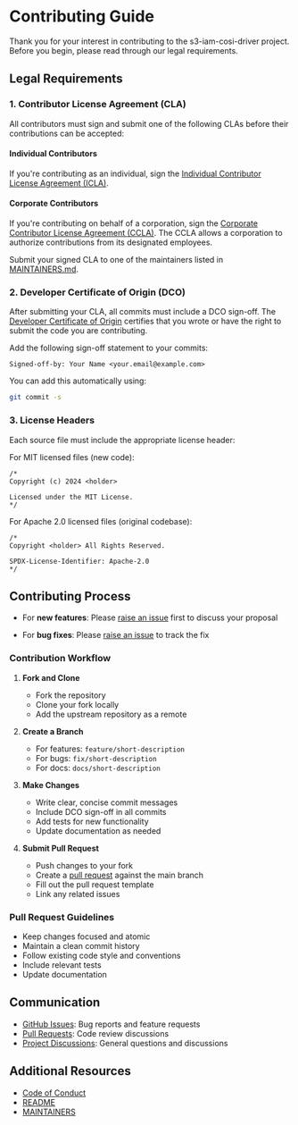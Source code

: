 # Contributing Guide

Thank you for your interest in contributing to the s3-iam-cosi-driver project. Before you begin, please read through our legal requirements.

## Legal Requirements

### 1. Contributor License Agreement (CLA)

All contributors must sign and submit one of the following CLAs before their contributions can be accepted:

#### Individual Contributors

If you're contributing as an individual, sign the [Individual Contributor License Agreement (ICLA)](https://www.apache.org/licenses/icla.pdf).

#### Corporate Contributors

If you're contributing on behalf of a corporation, sign the [Corporate Contributor License Agreement (CCLA)](https://www.apache.org/licenses/cla-corporate.txt). The CCLA allows a corporation to authorize contributions from its designated employees.

Submit your signed CLA to one of the maintainers listed in [MAINTAINERS.md](MAINTAINERS.md).

### 2. Developer Certificate of Origin (DCO)

After submitting your CLA, all commits must include a DCO sign-off. The [Developer Certificate of Origin](https://developercertificate.org/) certifies that you wrote or have the right to submit the code you are contributing.

Add the following sign-off statement to your commits:

```text
Signed-off-by: Your Name <your.email@example.com>
```

You can add this automatically using:

```bash
git commit -s
```

### 3. License Headers

Each source file must include the appropriate license header:

For MIT licensed files (new code):

```golang
/*
Copyright (c) 2024 <holder>

Licensed under the MIT License.
*/
```

For Apache 2.0 licensed files (original codebase):

```golang
/*
Copyright <holder> All Rights Reserved.

SPDX-License-Identifier: Apache-2.0
*/
```

## Contributing Process

- For **new features**: Please [raise an issue](https://github.ibm.com/graphene/s3-iam-cosi-driver/issues) first to discuss your proposal

- For **bug fixes**: Please [raise an issue](https://github.ibm.com/graphene/s3-iam-cosi-driver/issues) to track the fix

### Contribution Workflow

1. **Fork and Clone**
   - Fork the repository
   - Clone your fork locally
   - Add the upstream repository as a remote

2. **Create a Branch**
   - For features: `feature/short-description`
   - For bugs: `fix/short-description`
   - For docs: `docs/short-description`

3. **Make Changes**
   - Write clear, concise commit messages
   - Include DCO sign-off in all commits
   - Add tests for new functionality
   - Update documentation as needed

4. **Submit Pull Request**
   - Push changes to your fork
   - Create a [pull request](https://github.ibm.com/graphene/s3-iam-cosi-driver/pulls) against the main branch
   - Fill out the pull request template
   - Link any related issues

### Pull Request Guidelines

- Keep changes focused and atomic
- Maintain a clean commit history
- Follow existing code style and conventions
- Include relevant tests
- Update documentation

## Communication

- [GitHub Issues]([issues](https://github.ibm.com/graphene/s3-iam-cosi-driver/issues)): Bug reports and feature requests
- [Pull Requests](https://github.ibm.com/graphene/s3-iam-cosi-driver/pulls): Code review discussions
- [Project Discussions](https://github.ibm.com/graphene/s3-iam-cosi-driver/wiki): General questions and discussions

## Additional Resources

- [Code of Conduct](CODE_OF_CONDUCT.md)
- [README](README.md)
- [MAINTAINERS](MAINTAINERS.md)
